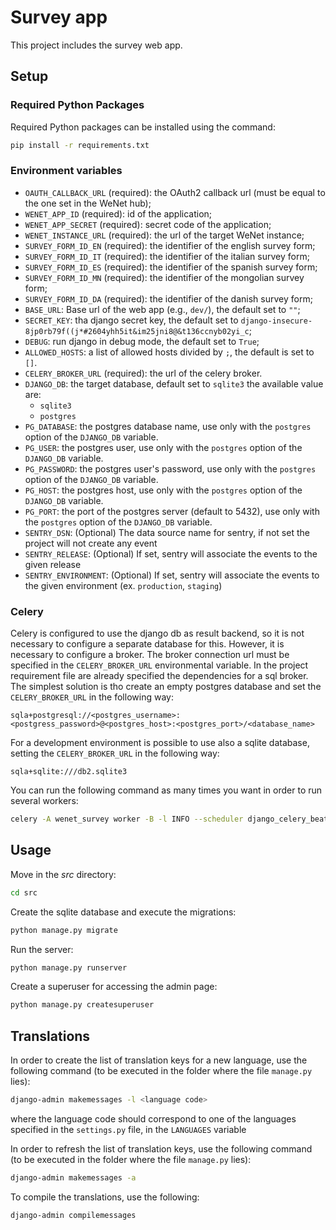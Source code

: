 # Survey app

This project includes the survey web app.


## Setup

### Required Python Packages

Required Python packages can be installed using the command:

```bash
pip install -r requirements.txt
```

### Environment variables

* `OAUTH_CALLBACK_URL` (required): the OAuth2 callback url (must be equal to the one set in the WeNet hub);
* `WENET_APP_ID` (required): id of the application;
* `WENET_APP_SECRET` (required): secret code of the application;
* `WENET_INSTANCE_URL` (required): the url of the target WeNet instance;
* `SURVEY_FORM_ID_EN` (required): the identifier of the english survey form;
* `SURVEY_FORM_ID_IT` (required): the identifier of the italian survey form;
* `SURVEY_FORM_ID_ES` (required): the identifier of the spanish survey form;
* `SURVEY_FORM_ID_MN` (required): the identifier of the mongolian survey form;
* `SURVEY_FORM_ID_DA` (required): the identifier of the danish survey form;
* `BASE_URL`: Base url of the web app (e.g., `dev/`), the default set to `""`;
* `SECRET_KEY`: tha django secret key, the default set to `django-insecure-8jp0rb79f((j*#2604yhh5it&im25jni8@&t136ccnyb02yi_c`;
* `DEBUG`: run django in debug mode, the default set to `True`;
* `ALLOWED_HOSTS`: a list of allowed hosts divided by `;`, the default is set to `[]`.
* `CELERY_BROKER_URL` (required): the url of the celery broker.
* `DJANGO_DB`: the target database, default set to `sqlite3` the available value are:
  * `sqlite3`
  * `postgres`
* `PG_DATABASE`: the postgres database name, use only with the `postgres` option of the `DJANGO_DB` variable.
* `PG_USER`: the postgres user, use only with the `postgres` option of the `DJANGO_DB` variable.
* `PG_PASSWORD`: the postgres user's password, use only with the `postgres` option of the `DJANGO_DB` variable.
* `PG_HOST`: the postgres host, use only with the `postgres` option of the `DJANGO_DB` variable.
* `PG_PORT`: the port of the postgres server (default to 5432), use only with the `postgres` option of the `DJANGO_DB` variable.
* `SENTRY_DSN`: (Optional) The data source name for sentry, if not set the project will not create any event 
* `SENTRY_RELEASE`: (Optional) If set, sentry will associate the events to the given release
* `SENTRY_ENVIRONMENT`: (Optional) If set, sentry will associate the events to the given environment (ex. `production`, `staging`)


### Celery

Celery is configured to use the django db as result backend, so it is not necessary to configure a separate database for this.
However, it is necessary to configure a broker. The broker connection url must be specified in the `CELERY_BROKER_URL` environmental variable. 
In the project requirement file are already specified the dependencies for a sql broker. The simplest solution is tho create an empty
postgres database and set the `CELERY_BROKER_URL` in the following way:

```
sqla+postgresql://<postgres_username>:<postgress_password>@<postgres_host>:<postgres_port>/<database_name>
```

For a development environment is possible to use also a sqlite database, setting the `CELERY_BROKER_URL` in the following way:
```
sqla+sqlite:///db2.sqlite3
```


You can run the following command as many times you want in order to run several workers:

```bash
celery -A wenet_survey worker -B -l INFO --scheduler django_celery_beat.schedulers:DatabaseScheduler
```


## Usage

Move in the _src_ directory:

```bash
cd src
```

Create the sqlite database and execute the migrations:

```bash
python manage.py migrate
```

Run the server:

```bash
python manage.py runserver
```

Create a superuser for accessing the admin page:

```bash
python manage.py createsuperuser
```

## Translations
In order to create the list of translation keys for a new language, use the following command (to be executed in the folder where the file `manage.py` lies):
```bash
django-admin makemessages -l <language code>
```
where the language code should correspond to one of the languages specified in the `settings.py` file, in the `LANGUAGES` variable

In order to refresh the list of translation keys, use the following command (to be executed in the folder where the file `manage.py` lies):
```bash
django-admin makemessages -a
```

To compile the translations, use the following:
```bash
django-admin compilemessages
```